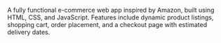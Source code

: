 A fully functional e-commerce web app inspired by Amazon, built using HTML, CSS, and JavaScript. Features include dynamic product listings, shopping cart, order placement, and a checkout page with estimated delivery dates.
